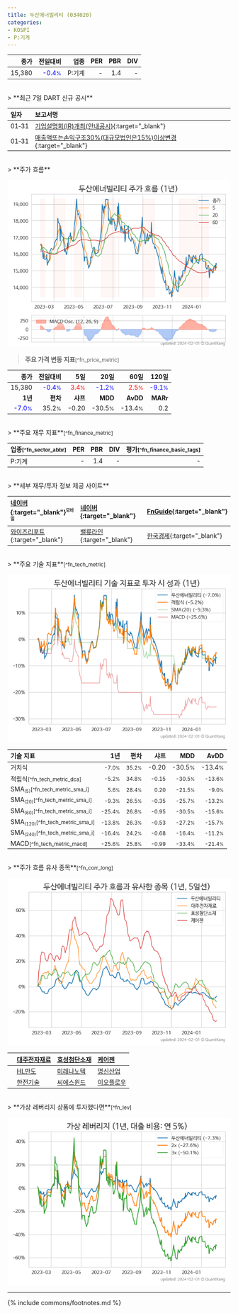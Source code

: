 ```yaml
---
title: 두산에너빌리티 (034020)
categories:
- KOSPI
- P:기계
---
```

| **종가** | **전일대비** | **업종** | **PER** | **PBR** | **DIV** |
| -------: | -----------: | -------: | ------: | ------: | ------: |
| 15,380 | <span style="color: blue">-0.4<small>%</small></span> | P:기계 | - | 1.4 | - |

<!-- more -->

<br>
> **최근 7일 DART 신규 공시**<a id="dart"></a>


| **일자** | **보고서명** |
| :--------- | :----------- |
| 01&#x2011;31 | [기업설명회(IR)개최(안내공시)](https://dart.fss.or.kr/dsaf001/main.do?rcpNo=20240131801045){:target="_blank"} |
| 01&#x2011;31 | [매출액또는손익구조30%(대규모법인은15%)이상변경](https://dart.fss.or.kr/dsaf001/main.do?rcpNo=20240131800972){:target="_blank"} |

<br>
> **주가 흐름**<a id="price"></a>

![034020](/stock/images/034020.png)

> **주요 가격 변동 지표**<small>[^fn_price_metric]</small>

| **종가** | **전일대비** | **5일** | **20일** | **60일** | **120일** |
| -------: | -----------: | ------: | -------: | -------: | --------: |
| 15,380 | <span style="color: blue">-0.4<small>%</small></span> | <span style="color: red">3.4<small>%</small></span> | <span style="color: blue">-1.2<small>%</small></span> | <span style="color: red">2.5<small>%</small></span> | <span style="color: blue">-9.1<small>%</small></span> |
| **1년** | **편차** | **샤프** | **MDD** | **AvDD** | **MARr** |
| <span style="color: blue">-7.0<small>%</small></span> | 35.2<small>%</small> | -0.20 | -30.5<small>%</small> | -13.4<small>%</small> | 0.2 |

<br>
> **주요 재무 지표**<small>[^fn_finance_metric]</small>

| **업종**<small>[^fn_sector_abbr]</small> | **PER** | **PBR** | **DIV** | **평가**<small>[^fn_finance_basic_tags]</small> |
| :--------------------------------------- | ------: | ------: | ------: | ----------------------------------------------: |
| P:기계 | - | 1.4 | - | - |

<br>
> **세부 재무/투자 정보 제공 사이트**

| [네이버](https://m.stock.naver.com/domestic/stock/034020/finance/summary){:target="_blank"}<sup><small>모바일</small></sup> | [네이버](https://finance.naver.com/item/coinfo.naver?code=034020){:target="_blank"} | [FnGuide](https://comp.fnguide.com/SVO2/ASP/SVD_Invest.asp?gicode=A034020&MenuYn=Y){:target="_blank"} |
| :----- | :--- | :--- |
| [와이즈리포트](https://comp.wisereport.co.kr/company/c1040001.aspx?cmp_cd=034020){:target="_blank"} | [밸류라인](https://www.valueline.co.kr/finance/summary/034020){:target="_blank"} | [한국경제](https://markets.hankyung.com/stock/034020/financial-summary){:target="_blank"} |

<br>
> **주요 기술 지표**<small>[^fn_tech_metric]</small>


![034020](/stock/images/034020_tech.png)

| **기술 지표** | **1년** | **편차** | **샤프** | **MDD** | **AvDD** |
| :------------ | ------: | -----------: | -------: | ------: | -------: |
| 거치식 | <small>-7.0<small>%</small></small> | <small>35.2<small>%</small></small> | </small>-0.20</small> | </small>-30.5<small>%</small></small> | </small>-13.4<small>%</small></small> |
| 적립식<small>[^fn_tech_metric_dca]</small> | <small>-5.2<small>%</small></small> | <small>34.8<small>%</small></small> | <small>-0.15</small> | <small>-30.5<small>%</small></small> | <small>-13.6<small>%</small></small> |
| SMA<small><sub>(5)</sub></small><small>[^fn_tech_metric_sma_i]</small> | <small>5.6<small>%</small></small> | <small>28.4<small>%</small></small> | <small>0.20</small> | <small>-21.5<small>%</small></small> | <small>-9.0<small>%</small></small> |
| SMA<small><sub>(20)</sub></small><small>[^fn_tech_metric_sma_i]</small> | <small>-9.3<small>%</small></small> | <small>26.5<small>%</small></small> | <small>-0.35</small> | <small>-25.7<small>%</small></small> | <small>-13.2<small>%</small></small> |
| SMA<small><sub>(60)</sub></small><small>[^fn_tech_metric_sma_i]</small> | <small>-25.4<small>%</small></small> | <small>26.8<small>%</small></small> | <small>-0.95</small> | <small>-30.5<small>%</small></small> | <small>-15.6<small>%</small></small> |
| SMA<small><sub>(120)</sub></small><small>[^fn_tech_metric_sma_i]</small> | <small>-13.8<small>%</small></small> | <small>26.3<small>%</small></small> | <small>-0.53</small> | <small>-27.2<small>%</small></small> | <small>-15.7<small>%</small></small> |
| SMA<small><sub>(240)</sub></small><small>[^fn_tech_metric_sma_i]</small> | <small>-16.4<small>%</small></small> | <small>24.2<small>%</small></small> | <small>-0.68</small> | <small>-16.4<small>%</small></small> | <small>-11.2<small>%</small></small> |
| MACD<small>[^fn_tech_metric_macd]</small> | <small>-25.6<small>%</small></small> | <small>25.8<small>%</small></small> | <small>-0.99</small> | <small>-33.4<small>%</small></small> | <small>-21.4<small>%</small></small> |

<br>
> **주가 흐름 유사 종목**<a id="corr"></a><small>[^fn_corr_long]</small>

![034020](/stock/images/034020_corr.png)

|    | [대주전자재료](/078600/) | [효성첨단소재](/298050/) | [케어젠](/214370/) |
| :- | :------------------------------------- | :------------------------------------- | :--------------------------------------|
|    | [HL만도](/204320/) | [미래나노텍](/095500/) | [명신산업](/009900/) |
|    | [한전기술](/052690/) | [씨에스윈드](/112610/) | [이오플로우](/294090/) |

<br>
> **가상 레버리지 상품에 투자했다면**<a id="2x"></a><small>[^fn_lev]</small>

![034020](/stock/images/034020_2x.png)

---
{% include commons/footnotes.md %}